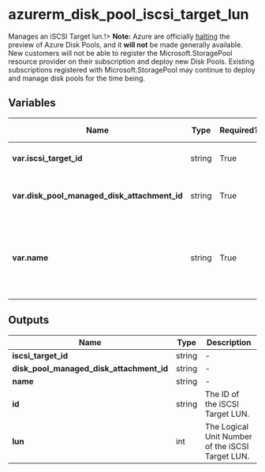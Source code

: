 # azurerm_disk_pool_iscsi_target_lun

Manages an iSCSI Target lun.!> **Note:** Azure are officially [halting](https://learn.microsoft.com/en-us/azure/azure-vmware/attach-disk-pools-to-azure-vmware-solution-hosts?tabs=azure-cli) the preview of Azure Disk Pools, and it **will not** be made generally available. New customers will not be able to register the Microsoft.StoragePool resource provider on their subscription and deploy new Disk Pools. Existing subscriptions registered with Microsoft.StoragePool may continue to deploy and manage disk pools for the time being.

## Variables

| Name | Type | Required? | Default  | possible values | Description |
| ---- | ---- | --------- | -------- | ----------- | ----------- |
| **var.iscsi_target_id** | string | True | -  |  -  | The ID of the iSCSI Target. Changing this forces a new iSCSI Target LUN to be created. | 
| **var.disk_pool_managed_disk_attachment_id** | string | True | -  |  -  | The ID of the `azurerm_disk_pool_managed_disk_attachment`. Changing this forces a new iSCSI Target LUN to be created. | 
| **var.name** | string | True | -  |  -  | User defined name for iSCSI LUN. Supported characters include uppercase letters, lowercase letters, numbers, periods, underscores or hyphens. Name should end with an alphanumeric character. The length must be between `1` and `90`. Changing this forces a new iSCSI Target LUN to be created. | 



## Outputs

| Name | Type | Description |
| ---- | ---- | --------- | 
| **iscsi_target_id** | string  | - | 
| **disk_pool_managed_disk_attachment_id** | string  | - | 
| **name** | string  | - | 
| **id** | string  | The ID of the iSCSI Target LUN. | 
| **lun** | int  | The Logical Unit Number of the iSCSI Target LUN. | 